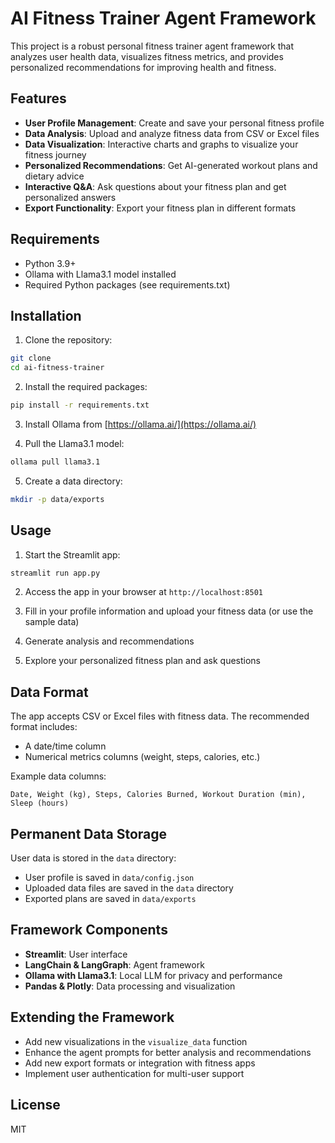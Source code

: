 # AI Fitness Trainer Agent Framework

This project is a robust personal fitness trainer agent framework that analyzes user health data, visualizes fitness metrics, and provides personalized recommendations for improving health and fitness.

## Features

- **User Profile Management**: Create and save your personal fitness profile
- **Data Analysis**: Upload and analyze fitness data from CSV or Excel files
- **Data Visualization**: Interactive charts and graphs to visualize your fitness journey
- **Personalized Recommendations**: Get AI-generated workout plans and dietary advice
- **Interactive Q&A**: Ask questions about your fitness plan and get personalized answers
- **Export Functionality**: Export your fitness plan in different formats

## Requirements

- Python 3.9+
- Ollama with Llama3.1 model installed
- Required Python packages (see requirements.txt)

## Installation

1. Clone the repository:
```bash
git clone 
cd ai-fitness-trainer
```

2. Install the required packages:
```bash
pip install -r requirements.txt
```

3. Install Ollama from [https://ollama.ai/](https://ollama.ai/)

4. Pull the Llama3.1 model:
```bash
ollama pull llama3.1
```

5. Create a data directory:
```bash
mkdir -p data/exports
```

## Usage

1. Start the Streamlit app:
```bash
streamlit run app.py
```

2. Access the app in your browser at `http://localhost:8501`

3. Fill in your profile information and upload your fitness data (or use the sample data)

4. Generate analysis and recommendations

5. Explore your personalized fitness plan and ask questions

## Data Format

The app accepts CSV or Excel files with fitness data. The recommended format includes:

- A date/time column
- Numerical metrics columns (weight, steps, calories, etc.)

Example data columns:
```
Date, Weight (kg), Steps, Calories Burned, Workout Duration (min), Sleep (hours)
```

## Permanent Data Storage

User data is stored in the `data` directory:
- User profile is saved in `data/config.json`
- Uploaded data files are saved in the `data` directory
- Exported plans are saved in `data/exports`

## Framework Components

- **Streamlit**: User interface
- **LangChain & LangGraph**: Agent framework
- **Ollama with Llama3.1**: Local LLM for privacy and performance
- **Pandas & Plotly**: Data processing and visualization

## Extending the Framework

- Add new visualizations in the `visualize_data` function
- Enhance the agent prompts for better analysis and recommendations
- Add new export formats or integration with fitness apps
- Implement user authentication for multi-user support

## License

MIT